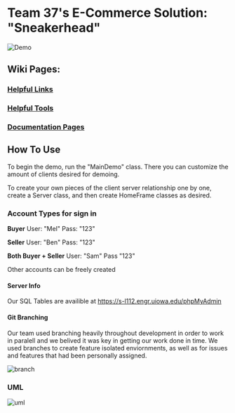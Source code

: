 # Team 37's E-Commerce Solution: "Sneakerhead"
![Demo](/uploads/e45a0bebe7b731e78224177ffa714063/Demo.png)

## Wiki Pages:
### [Helpful Links](https://class-git.engineering.uiowa.edu/swd2018/team37_swd/wikis/helpful-links)
### [Helpful Tools](https://class-git.engineering.uiowa.edu/swd2018/team37_swd/wikis/helpful-tools)
### [Documentation Pages](https://class-git.engineering.uiowa.edu/swd2018/team37_swd/wikis/three-documentation-pages)

## How To Use
To begin the demo, run the "MainDemo" class. There you can customize the amount 
of clients desired for demoing.

To create your own pieces of the client server relationship one by one, create a
Server class, and then create HomeFrame classes as desired.

### Account Types for sign in
**Buyer** User: "Mel" Pass: "123"

**Seller** User: "Ben" Pass: "123"

**Both Buyer + Seller** User: "Sam" Pass "123"


Other accounts can be freely created

#### Server Info
Our SQL Tables are availible at https://s-l112.engr.uiowa.edu/phpMyAdmin

#### Git Branching
Our team used branching heavily throughout development in order to work in paralell
and we belived it was key in getting our work done in time. We used branches to
create feature isolated enviornments, as well as for issues and features that had
been personally assigned.

![branch](/uploads/931cfd8ef43dbcd47e513225dc4847b6/branchExample.png)

### UML

![uml](/uploads/6de89cddf5e29389ae08382e2be7966a/UML.png)
